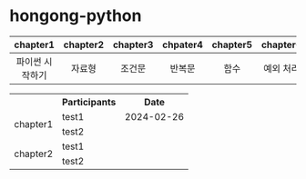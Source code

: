 # hongong-python

| chapter1 | chapter2 | chapter3 | chpater4 | chapter5 | chapter6 | chapter7 | chapter8 |
|:---:|:---:|:---:|:---:|:---:|:---:|:---:|:---:|
| 파이썬 시작하기 | 자료형 | 조건문 | 반복문 | 함수 | 예외 처리 | 모듈 | 클래스|

<table>
   <tr>
    <th></th>
    <th>Participants</th>
    <th>Date</th>
  </tr>
  <tr>
    <td rowspan=2> chapter1 </td>
    <td> test1 </td>
    <td> 2024-02-26 </td>
  </tr>
  <tr>
    <td> test2 </td>
  </tr>
  <tr>
    <td rowspan=2> chapter2 </td>
    <td> test1 </td>
  </tr>
  <tr>
    <td> test2 </td>
  </tr>
</table>
